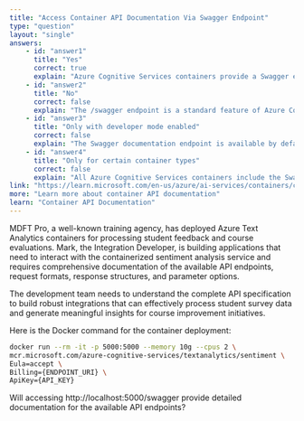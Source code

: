 ```yaml
---
title: "Access Container API Documentation Via Swagger Endpoint"
type: "question"
layout: "single"
answers:
    - id: "answer1"
      title: "Yes"
      correct: true
      explain: "Azure Cognitive Services containers provide a Swagger endpoint at /swagger that displays comprehensive API documentation, including available endpoints, request formats, and response schemas."
    - id: "answer2"
      title: "No"
      correct: false
      explain: "The /swagger endpoint is a standard feature of Azure Cognitive Services containers that provides detailed API documentation for developers."
    - id: "answer3"
      title: "Only with developer mode enabled"
      correct: false
      explain: "The Swagger documentation endpoint is available by default in containers without requiring special developer mode configuration."
    - id: "answer4"
      title: "Only for certain container types"
      correct: false
      explain: "All Azure Cognitive Services containers include the Swagger documentation endpoint as a standard feature for API exploration and development."
link: "https://learn.microsoft.com/en-us/azure/ai-services/containers/container-howto"
more: "Learn more about container API documentation"
learn: "Container API Documentation"
---
```


MDFT Pro, a well-known training agency, has deployed Azure Text Analytics containers for processing student feedback and course evaluations. Mark, the Integration Developer, is building applications that need to interact with the containerized sentiment analysis service and requires comprehensive documentation of the available API endpoints, request formats, response structures, and parameter options. 

The development team needs to understand the complete API specification to build robust integrations that can effectively process student survey data and generate meaningful insights for course improvement initiatives.

Here is the Docker command for the container deployment:

```bash
docker run --rm -it -p 5000:5000 --memory 10g --cpus 2 \
mcr.microsoft.com/azure-cognitive-services/textanalytics/sentiment \
Eula=accept \
Billing={ENDPOINT_URI} \
ApiKey={API_KEY}
```

Will accessing http://localhost:5000/swagger provide detailed documentation for the available API endpoints?
